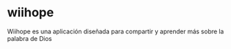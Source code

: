 # wiihope
Wiihope es una aplicación diseñada para compartir y aprender más sobre la palabra de Dios
